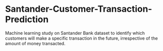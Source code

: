 # Santander-Customer-Transaction-Prediction
Machine learning study on Santander Bank dataset to identify which customers will make a specific transaction in the future, irrespective of the amount of money transacted.
